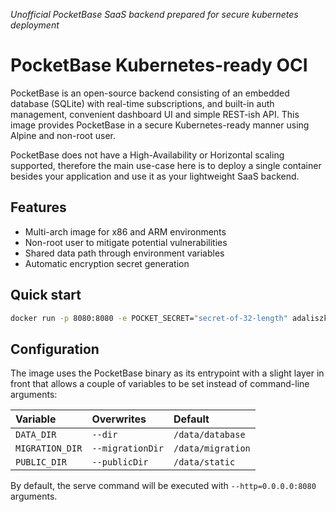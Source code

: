 _Unofficial PocketBase SaaS backend prepared for secure kubernetes deployment_

# PocketBase Kubernetes-ready OCI

PocketBase is an open-source backend consisting of an embedded database (SQLite) with real-time subscriptions, and
built-in auth management, convenient dashboard UI and simple REST-ish API. This image provides PocketBase in a secure
Kubernetes-ready manner using Alpine and non-root user.

PocketBase does not have a High-Availability or Horizontal scaling supported, therefore the main use-case here is to
deploy a single container besides your application and use it as your lightweight SaaS backend.

## Features

- Multi-arch image for x86 and ARM environments
- Non-root user to mitigate potential vulnerabilities
- Shared data path through environment variables
- Automatic encryption secret generation

## Quick start

```bash
docker run -p 8080:8080 -e POCKET_SECRET="secret-of-32-length" adaliszk/pocketbase
```

## Configuration

The image uses the PocketBase binary as its entrypoint with a slight layer in front that allows a couple of variables to
be set instead of command-line arguments:

| Variable        | Overwrites       | Default           |
|:----------------|:-----------------|:------------------|
| `DATA_DIR`      | `--dir`          | `/data/database`  |
| `MIGRATION_DIR` | `--migrationDir` | `/data/migration` |
| `PUBLIC_DIR`    | `--publicDir`    | `/data/static`    |

By default, the serve command will be executed with `--http=0.0.0.0:8080` arguments.
